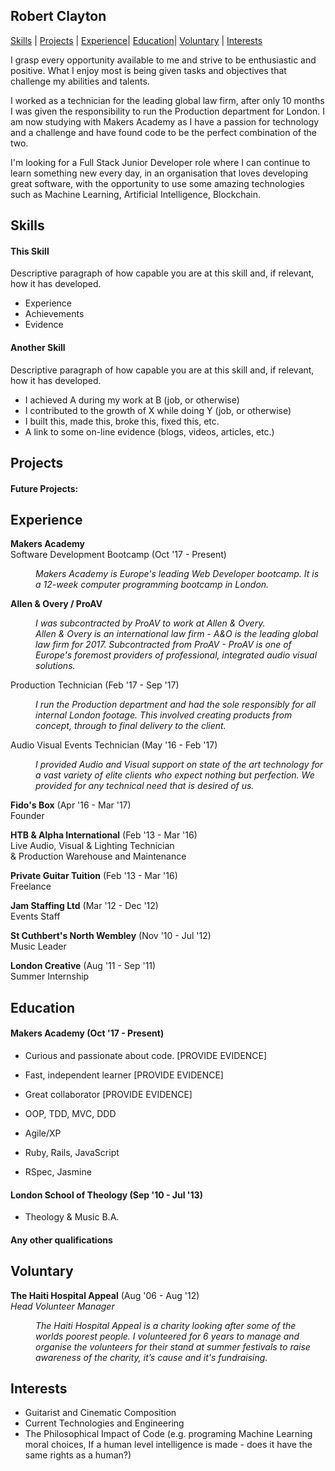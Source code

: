 ##
## Robert Clayton
[Skills](#skills) | [Projects](#projects) | [Experience](#experience)| [Education](#education)| [Voluntary](#voluntary) | [Interests](#interests)

I grasp every opportunity available to me and strive to be enthusiastic and positive. What I enjoy most is being given tasks and objectives that challenge my abilities and talents.

I worked as a technician for the leading global law firm, after only 10 months I was given the responsibility to run the Production department for London. I am now studying with Makers Academy as I have a passion for technology and a challenge and have found code to be the perfect combination of the two.

I'm looking for a Full Stack Junior Developer role where I can continue to learn something new every day, in an organisation that loves developing great software, with the opportunity to use some amazing technologies such as Machine Learning, Artificial Intelligence, Blockchain.

##
## Skills

#### This Skill

Descriptive paragraph of how capable you are at this skill and, if relevant, how it has developed.

- Experience
- Achievements
- Evidence

#### Another Skill

Descriptive paragraph of how capable you are at this skill and, if relevant, how it has developed.

- I achieved A during my work at B (job, or otherwise)
- I contributed to the growth of X while doing Y (job, or otherwise)
- I built this, made this, broke this, fixed this, etc.
- A link to some on-line evidence (blogs, videos, articles, etc.)

##
## Projects

#### Future Projects:

##
## Experience

**Makers Academy**    
Software Development Bootcamp  (Oct '17 - Present)  
<dl>
  <dd><em>Makers Academy is Europe's leading Web Developer bootcamp. It is a 12-week computer programming bootcamp in London.</em></dd>
</dl>

**Allen & Overy / ProAV**   

<dl>
  <dd><em>I was subcontracted by ProAV to work at Allen & Overy.</em></dd>
  <dd><em>Allen & Overy is an international law firm - A&O is the leading global law firm for 2017. Subcontracted from ProAV - ProAV is one of Europe's foremost providers of professional, integrated audio visual solutions.</em></dd>
</dl>

Production Technician  (Feb '17 - Sep '17)   
<dl>
  <dd><em>I run the Production department and had the sole responsibly for all internal London footage. This involved creating products from concept, through to final delivery to the client. </em></dd>
</dl>

Audio Visual Events Technician (May '16 - Feb '17)  
<dl>
  <dd><em>I provided Audio and Visual support on state of the art technology for a vast variety of elite clients who expect nothing but perfection.
We provided for any technical need that is desired of us.</em></dd>
</dl>

**Fido's Box** (Apr '16 - Mar '17)  
Founder                         

**HTB & Alpha International** (Feb '13 - Mar '16)  
Live Audio, Visual & Lighting Technician  
& Production Warehouse and Maintenance    

**Private Guitar Tuition**  (Feb '13 - Mar '16)  
Freelance  

**Jam Staffing Ltd**  (Mar '12 - Dec '12)  
Events Staff

**St Cuthbert's North Wembley** (Nov '10 - Jul '12)  
Music Leader  

**London Creative**  (Aug '11 - Sep '11)  
Summer Internship  


##
## Education

#### Makers Academy (Oct '17 - Present)

- Curious and passionate about code. [PROVIDE EVIDENCE]
- Fast, independent learner [PROVIDE EVIDENCE]
- Great collaborator [PROVIDE EVIDENCE]

- OOP, TDD, MVC, DDD
- Agile/XP
- Ruby, Rails, JavaScript
- RSpec, Jasmine

#### London School of Theology (Sep '10 - Jul '13)

- Theology & Music B.A.

#### Any other qualifications


##
## Voluntary
**The Haiti Hospital Appeal** (Aug '06 - Aug '12)     
*Head Volunteer Manager*  
<dl>
  <dd><em>The Haiti Hospital Appeal is a charity looking after some of the worlds poorest people. I volunteered for 6 years to manage and organise the volunteers for their stand at summer festivals to raise awareness of the charity, it’s cause and it's fundraising. </em></dd>
</dl>

##
## Interests

- Guitarist and Cinematic Composition
- Current Technologies and Engineering
- The Philosophical Impact of Code (e.g. programing Machine Learning moral choices, If a human level intelligence is made - does it have the same rights as a human?)
##

